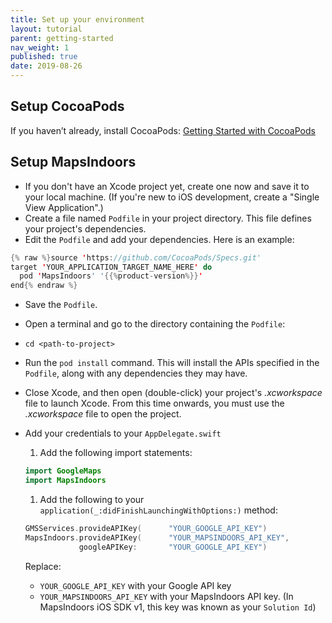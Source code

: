 ```yaml
---
title: Set up your environment
layout: tutorial
parent: getting-started
nav_weight: 1 
published: true
date: 2019-08-26
---
```


## Setup CocoaPods

If you haven’t already, install CocoaPods:
[Getting Started with CocoaPods](https://guides.cocoapods.org/using/getting-started.html)

## Setup MapsIndoors

* If you don't have an Xcode project yet, create one now and save it to your local machine. (If you're new to iOS development, create a "Single View Application".)
* Create a file named `Podfile` in your project directory. This file defines your project's dependencies.
* Edit the `Podfile` and add your dependencies. Here is an example:

```swift
{% raw %}source 'https://github.com/CocoaPods/Specs.git'
target 'YOUR_APPLICATION_TARGET_NAME_HERE' do
  pod 'MapsIndoors' '{{%product-version%}}'
end{% endraw %}
```

* Save the `Podfile`.
* Open a terminal and go to the directory containing the `Podfile`:
* `cd <path-to-project>`
* Run the `pod install` command. This will install the APIs specified in the `Podfile`, along with any dependencies they may have.
* Close Xcode, and then open (double-click) your project's *.xcworkspace* file to launch Xcode. From this time onwards, you must use the *.xcworkspace* file to open the project.
* Add your credentials to your `AppDelegate.swift`
  1. Add the following import statements:
    ```swift
    import GoogleMaps
    import MapsIndoors
    ```
  1. Add the following to your `application(_:didFinishLaunchingWithOptions:)` method:
    ```swift
    GMSServices.provideAPIKey(      "YOUR_GOOGLE_API_KEY")
    MapsIndoors.provideAPIKey(      "YOUR_MAPSINDOORS_API_KEY", 
                googleAPIKey:       "YOUR_GOOGLE_API_KEY")
    ```
    Replace:

    * `YOUR_GOOGLE_API_KEY` with your Google API key
    * `YOUR_MAPSINDOORS_API_KEY` with your MapsIndoors API key. (In MapsIndoors iOS SDK v1, this key was known as your `Solution Id`)
